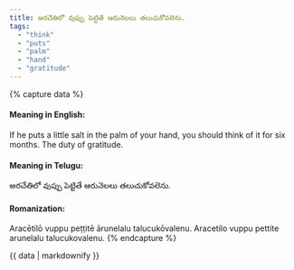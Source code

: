 ```yaml
---
title: అరచేతిలో వుప్పు పెట్టితే ఆరునెలలు తలుచుకోవలెను.
tags:
  - "think"
  - "puts"
  - "palm"
  - "hand"
  - "gratitude"
---
```


{% capture data %}
#### Meaning in English:
If he puts a little salt in the palm of your hand, you should think of it for six months.
The duty of gratitude.

#### Meaning in Telugu:
అరచేతిలో వుప్పు పెట్టితే ఆరునెలలు తలుచుకోవలెను.

#### Romanization:
Aracētilō vuppu peṭṭitē ārunelalu talucukōvalenu.
Aracetilo vuppu pettite arunelalu talucukovalenu.
{% endcapture %}

{{ data | markdownify }}

